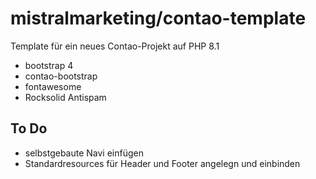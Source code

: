# mistralmarketing/contao-template

Template für ein neues Contao-Projekt auf PHP 8.1

- bootstrap 4
- contao-bootstrap
- fontawesome
- Rocksolid Antispam

## To Do

- selbstgebaute Navi einfügen
- Standardresources für Header und Footer angelegn und einbinden